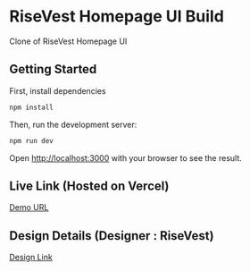 # RiseVest Homepage UI Build

Clone of RiseVest Homepage UI

## Getting Started

First, install dependencies

```bash
npm install

```

Then, run the development server:

```bash
npm run dev
```

Open [http://localhost:3000](http://localhost:3000) with your browser to see the result.

## Live Link (Hosted on Vercel)

[Demo URL](https://risevest-homepage.vercel.app/)

## Design Details (Designer : RiseVest)

[Design Link](https://www.figma.com/design/Hevc45ogbUy06wVFK6Yzta/Home-Page?node-id=1-1166&node-type=frame&t=E1iGmTXe7Gl9RCbT-0)
